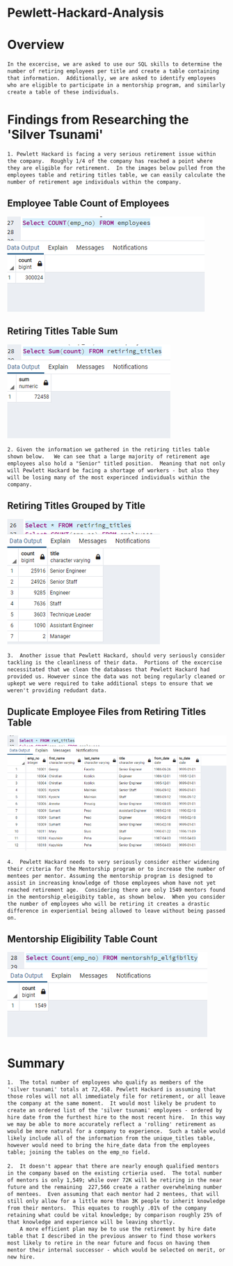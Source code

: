 # Pewlett-Hackard-Analysis

# Overview
    In the excercise, we are asked to use our SQL skills to determine the number of retiring employees per title and create a table containing that information.  Additionally, we are asked to identify employees who are eligible to participate in a mentorship program, and similarly create a table of these individuals. 

# Findings from Researching the 'Silver Tsunami'

    1. Pewlett Hackard is facing a very serious retirement issue within the company.  Roughly 1/4 of the company has reached a point where they are eligible for retirement.  In the images below pulled from the employees table and retiring titles table, we can easily calculate the number of retirement age individuals within the company.  

## Employee Table Count of Employees    
![IMAGE OF EMPLOYEES COUNT](https://github.com/Gkmb2390/Pewlett-Hackard-Analysis/blob/main/Employees%20count%20file.png)
## Retiring Titles Table Sum
![IMAGE OF RETIRING TITLES SUM](https://github.com/Gkmb2390/Pewlett-Hackard-Analysis/blob/main/retiring%20titles%20sum.png)

    2. Given the information we gathered in the retiring titles table shown below.   We can see that a large majority of retirement age employees also hold a "Senior" titled position.  Meaning that not only will Pewlett Hackard be facing a shortage of workers - but also they will be losing many of the most experinced individuals within the company.  

## Retiring Titles Grouped by Title
![IMAGE OF RETIRING TITLES](https://github.com/Gkmb2390/Pewlett-Hackard-Analysis/blob/main/retiring%20titles%20senior%20image.png)

    3.  Another issue that Pewlett Hackard, should very seriously consider tackling is the cleanliness of their data.  Portions of the excercise necessitated that we clean the databases that Pewlett Hackard had provided us. However since the data was not being regularly cleaned or upkept we were required to take additional steps to ensure that we weren't providing redudant data.  

## Duplicate Employee Files from Retiring Titles Table
![Image of Duplicate employee files](https://github.com/Gkmb2390/Pewlett-Hackard-Analysis/blob/main/duplicate%20entries.png)

    4.  Pewlett Hackard needs to very seriously consider either widening their criteria for the Mentorship program or to increase the number of mentees per mentor. Assuming the mentorship program is designed to assist in increasing knowledge of those employees whom have not yet reached retirement age.  Considering there are only 1549 mentors found in the mentorship_eleigibity table, as shown below.  When you consider the number of employees who will be retiring it creates a drastic difference in experiential being allowed to leave without being passed on.

## Mentorship Eligibility Table Count
![IMAGE Of mentorship eligibility count](https://github.com/Gkmb2390/Pewlett-Hackard-Analysis/blob/main/count%20of%20mentorship%20eligibilty.png)

#   Summary

    1.  The total number of employees who qualify as members of the 'silver tsunami' totals at 72,458. Pewlett Hackard is assuming that those roles will not all immediately file for retirement, or all leave the company at the same moment.  It would most likely be prudent to create an ordered list of the 'silver tsunami' employees - ordered by hire date from the furthest hire to the most recent hire.  In this way we may be able to more accurately reflect a 'rolling' retirement as would be more natural for a company to experience.  Such a table would likely include all of the information from the unique_titles table, however would need to bring the hire_date data from the employees table; joining the tables on the emp_no field.

    2.  It doesn't appear that there are nearly enough qualified mentors in the company based on the existing crtieria used.  The total number of mentors is only 1,549; while over 72K will be retiring in the near future and the remaining  227,566 create a rather overwhelming number of mentees.  Even assuming that each mentor had 2 mentees, that will still only allow for a little more than 3K people to inherit knowledge from their mentors.  This equates to roughly .01% of the company retaining what could be vital knowledge; by comparison roughly 25% of that knowledge and experience will be leaving shortly.  
        A more efficient plan may be to use the retirement by hire date table that I described in the previous answer to find those workers most likely to retire in the near future and focus on having them mentor their internal successor - which would be selected on merit, or new hire.  